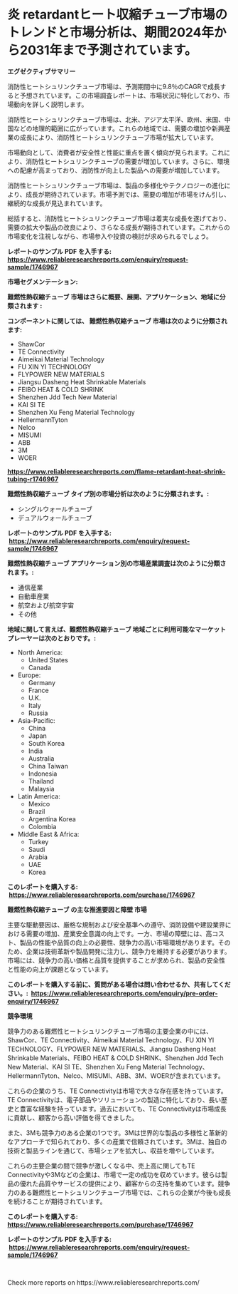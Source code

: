 <p><h1>炎 retardantヒート収縮チューブ市場のトレンドと市場分析は、期間2024年から2031年まで予測されています。</h1></p><p><strong>エグゼクティブサマリー</strong></p>
<p><p>消防性ヒートシュリンクチューブ市場は、予測期間中に9.8％のCAGRで成長すると予想されています。この市場調査レポートは、市場状況に特化しており、市場動向を詳しく説明します。</p><p>消防性ヒートシュリンクチューブ市場は、北米、アジア太平洋、欧州、米国、中国などの地理的範囲に広がっています。これらの地域では、需要の増加や新興産業の成長により、消防性ヒートシュリンクチューブ市場が拡大しています。</p><p>市場動向として、消費者が安全性と性能に重点を置く傾向が見られます。これにより、消防性ヒートシュリンクチューブの需要が増加しています。さらに、環境への配慮が高まっており、消防性が向上した製品への需要が増加しています。</p><p>消防性ヒートシュリンクチューブ市場は、製品の多様化やテクノロジーの進化により、成長が期待されています。市場予測では、需要の増加が市場をけん引し、継続的な成長が見込まれています。</p><p>総括すると、消防性ヒートシュリンクチューブ市場は着実な成長を遂げており、需要の拡大や製品の改良により、さらなる成長が期待されています。これからの市場変化を注視しながら、市場参入や投資の検討が求められるでしょう。</p></p>
<p><strong>レポートのサンプル PDF を入手する: <a href="https://www.reliableresearchreports.com/enquiry/request-sample/1746967">https://www.reliableresearchreports.com/enquiry/request-sample/1746967</a></strong></p>
<p><strong>市場セグメンテーション:</strong></p>
<p><strong> 難燃性熱収縮チューブ 市場はさらに概要、展開、アプリケーション、地域に分類されます :</strong></p>
<p><strong>コンポーネントに関しては、 難燃性熱収縮チューブ 市場は次のように分類されます: &nbsp;</strong></p>
<p><ul><li>ShawCor</li><li>TE Connectivity</li><li>Aimeikai Material Technology</li><li>FU XIN YI TECHNOLOGY</li><li>FLYPOWER NEW MATERIALS</li><li>Jiangsu Dasheng Heat Shrinkable Materials</li><li>FEIBO HEAT & COLD SHRINK</li><li>Shenzhen Jdd Tech New Material</li><li>KAI SI TE</li><li>Shenzhen Xu Feng Material Technology</li><li>HellermannTyton</li><li>Nelco</li><li>MISUMI</li><li>ABB</li><li>3M</li><li>WOER</li></ul></p>
<p><strong><a href="https://www.reliableresearchreports.com/flame-retardant-heat-shrink-tubing-r1746967">https://www.reliableresearchreports.com/flame-retardant-heat-shrink-tubing-r1746967</a></strong></p>
<p><strong> 難燃性熱収縮チューブ タイプ別の市場分析は次のように分類されます。:</strong></p>
<p><ul><li>シングルウォールチューブ</li><li>デュアルウォールチューブ</li></ul></p>
<p><strong>レポートのサンプル PDF を入手する: &nbsp;<a href="https://www.reliableresearchreports.com/enquiry/request-sample/1746967">https://www.reliableresearchreports.com/enquiry/request-sample/1746967</a></strong></p>
<p><strong> 難燃性熱収縮チューブ アプリケーション別の市場産業調査は次のように分類されます。:</strong></p>
<p><ul><li>通信産業</li><li>自動車産業</li><li>航空および航空宇宙</li><li>その他</li></ul></p>
<p><strong>地域に関して言えば、難燃性熱収縮チューブ 地域ごとに利用可能なマーケットプレーヤーは次のとおりです。:</strong></p>
<p><ul>
    <li>
        North America:
        <ul>
            <li>United States</li>
            <li>Canada</li>
        </ul>
    </li>
    <li>
        Europe:
        <ul>
            <li>Germany</li>
            <li>France</li>
            <li>U.K.</li>
            <li>Italy</li>
            <li>Russia</li>
        </ul>
    </li>
    <li>
        Asia-Pacific:
        <ul>
            <li>China</li>
            <li>Japan</li>
            <li>South Korea</li>
            <li>India</li>
            <li>Australia</li>
            <li>China Taiwan</li>
            <li>Indonesia</li>
            <li>Thailand</li>
            <li>Malaysia</li>
        </ul>
    </li>
    <li>
        Latin America:
        <ul>
            <li>Mexico</li>
            <li>Brazil</li>
            <li>Argentina Korea</li>
            <li>Colombia</li>
        </ul>
    </li>
    <li>
        Middle East & Africa:
        <ul>
            <li>Turkey</li>
            <li>Saudi</li>
            <li>Arabia</li>
            <li>UAE</li>
            <li>Korea</li>
        </ul>
    </li>
    </ul></p>
<p><strong>このレポートを購入する: &nbsp;<a href="https://www.reliableresearchreports.com/purchase/1746967">https://www.reliableresearchreports.com/purchase/1746967</a></strong></p>
<p><strong>難燃性熱収縮チューブ の主な推進要因と障壁 市場</strong></p>
<p><p>主要な駆動要因は、厳格な規制および安全基準への遵守、消防設備や建設業界における需要の増加、産業安全意識の向上です。一方、市場の障壁には、高コスト、製品の性能や品質の向上の必要性、競争力の高い市場環境があります。そのため、企業は技術革新や製品開発に注力し、競争力を維持する必要があります。市場には、競争力の高い価格と品質を提供することが求められ、製品の安全性と性能の向上が課題となっています。</p></p>
<p><strong>このレポートを購入する前に、質問がある場合は問い合わせるか、共有してください。:&nbsp; <a href="https://www.reliableresearchreports.com/enquiry/pre-order-enquiry/1746967">https://www.reliableresearchreports.com/enquiry/pre-order-enquiry/1746967</a></strong></p>
<p><strong>競争環境</strong></p>
<p><p>競争力のある難燃性ヒートシュリンクチューブ市場の主要企業の中には、ShawCor、TE Connectivity、Aimeikai Material Technology、FU XIN YI TECHNOLOGY、FLYPOWER NEW MATERIALS、Jiangsu Dasheng Heat Shrinkable Materials、FEIBO HEAT & COLD SHRINK、Shenzhen Jdd Tech New Material、KAI SI TE、Shenzhen Xu Feng Material Technology、HellermannTyton、Nelco、MISUMI、ABB、3M、WOERが含まれています。</p><p>これらの企業のうち、TE Connectivityは市場で大きな存在感を持っています。TE Connectivityは、電子部品やソリューションの製造に特化しており、長い歴史と豊富な経験を持っています。過去においても、TE Connectivityは市場成長に貢献し、顧客から高い評価を得てきました。</p><p>また、3Mも競争力のある企業の1つです。3Mは世界的な製品の多様性と革新的なアプローチで知られており、多くの産業で信頼されています。3Mは、独自の技術と製品ラインを通じて、市場シェアを拡大し、収益を増やしています。</p><p>これらの主要企業の間で競争が激しくなる中、売上高に関してもTE Connectivityや3Mなどの企業は、市場で一定の成功を収めています。彼らは製品の優れた品質やサービスの提供により、顧客からの支持を集めています。競争力のある難燃性ヒートシュリンクチューブ市場では、これらの企業が今後も成長を続けることが期待されています。</p></p>
<p><strong>このレポートを購入する: &nbsp; <a href="https://www.reliableresearchreports.com/purchase/1746967">https://www.reliableresearchreports.com/purchase/1746967</a></strong></p>
<p><strong>レポートのサンプル PDF を入手する: &nbsp;<a href="https://www.reliableresearchreports.com/enquiry/request-sample/1746967">https://www.reliableresearchreports.com/enquiry/request-sample/1746967</a></strong><strong></strong></p>
<p>&nbsp;</p>
<p>Check more reports on https://www.reliableresearchreports.com/</p>